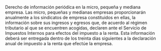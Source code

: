 Derecho de información periódica en la micro, pequeña y mediana empresa. Las micro, pequeñas y medianas empresas proporcionarán anualmente a los sindicatos de empresa constituidos en ellas, la información sobre sus ingresos y egresos que, de acuerdo al régimen tributario al que se encuentren acogidas, declaren ante el Servicio de Impuestos Internos para efectos del impuesto a la renta. Esta información deberá ser entregada dentro de los treinta días siguientes a la declaración anual de impuesto a la renta que efectúe la empresa.